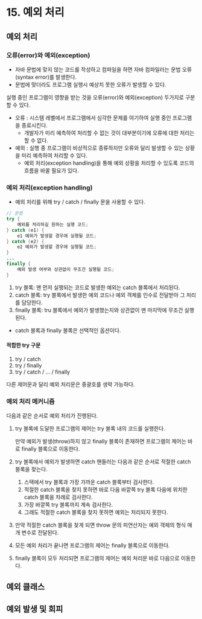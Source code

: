 # 15. 예외 처리

## 예외 처리 

### 오류(error)와 예외(exception)

- 자바 문법에 맞지 않는 코드를 작성하고 컴파일을 하면 자바 컴파일러는 문법 오류(syntax error)를 발생한다.
- 문법에 맞더라도 프로그램 실행시 예상치 못한 오류가 발생할 수 있다.

실행 중인 프로그램이 영향을 받는 것을 오류(error)와 예외(exception) 두가지로 구분할 수 있다.

- 오류 : 시스템 레벨에서 프로그램에서 심각한 문제를 야기하여 실행 중인 프로그램을 종료시킨다.
  - 개발자가 미리 예측하여 처리할 수 없는 것이 대부분이기에 오류에 대한 처리는 할 수 없다.
- 예외 : 실행 중 프로그램이 비상적으로 종류하지만 오류와 달리 발생할 수 있는 상황을 미리 예측하여 처리할 수 있다.
  - 예외 처리(exception handling)을 통해 예외 상황을 처리할 수 있도록 코드의 흐름을 바꿀 필요가 있다.

### 예외 처리(exception handling)

- 예외 처리를 위해 try / catch / finally 문을 사용할 수 있다.

```java
// 문법
try {
    예외를 처리하길 원하는 실행 코드;
} catch (e1) {
    e1 예외가 발생할 경우에 실행될 코드;
} catch (e2) {
    e2 예외가 발생할 경우에 실행될 코드;
}
...
finally {
    예외 발생 여부와 상관없이 무조건 실행될 코드;
}
```

1. try 블록: 맨 먼저 실행되는 코드로 발생한 예외는 catch 블록에서 처리된다.
2. catch 블록: try 블록에서 발생한 예외 코드나 예외 객체를 인수로 전달받아 그 처리를 담당한다.
3. finally 블록: tru 블록에서 예외가 발생했는지와 상관없이 맨 마지막에 무조건 실행된다.

- catch 블록과 finally 블록은 선택적인 옵션이다.

#### 적합한 try 구문

1. try / catch
2. try / finally
3. try / catch / ... / finally

다른 제어문과 달리 예외 처리문은 중괄호를 생략 가능하다.

### 예외 처리 메커니즘

다음과 같은 순서로 예외 처리가 진행된다.

1. try 블록에 도달한 프로그램의 제어는 try  블록 내의 코드를 실행한다.

   만약 예외가 발생(throw)하지 않고 finally 블록이 존재하면 프로그램의 제어는 바로 finally 블록으로 이동한다.

2. try 블록에서 예외가 발생하면 catch 핸들러는 다음과 같은 순서로 적절한 catch 블록을 찾는다.

   1. 스택에서 try 블록과 가장 가까운 catch 블록부터 검사한다.
   2. 적절한 catch 블록을 찾지 못하면 바로 다음 바깥쪽 try 블록 다음에 위치한 catch 블록을 차례로 검사한다.
   3. 가장 바깥쪽 try 블록까지 계속 검사한다.
   4. 그래도 적절한 catch 블록을 찾지 못하면 예외는 처리되지 못한다.

3. 만약 적절한 catch 블록을 찾게 되면 throw 문의 피연산자는 예외 객체의 형식 매개 변수로 전달된다.

4. 모든 예외 처리가 끝나면 프로그램의 제어는 finally 블록으로 이동한다.

5. finally 블록이 모두 처리되면 프로그램의 제어는 예외 처리문 바로 다음으로 이동한다.



## 예외 클래스 

## 예외 발생 및 회피